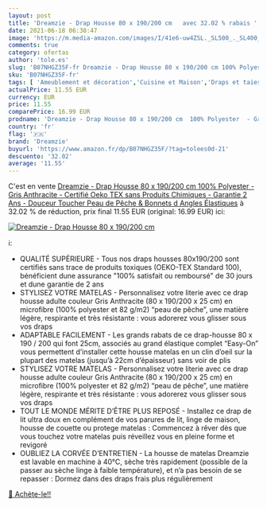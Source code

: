 ```yaml
---
layout: post
title: 'Dreamzie - Drap Housse 80 x 190/200 cm   avec 32.02 % rabais '
date: 2021-06-18 06:38:47
image: 'https://m.media-amazon.com/images/I/41e6-uw4ZSL._SL500_._SL400_.jpg'
comments: true
category: ofertas
author: 'tole.es'
slug: 'B07NHGZ35F-fr Dreamzie - Drap Housse 80 x 190/200 cm 100% Polyester -...'
sku: 'B07NHGZ35F-fr'
tags: [ 'Ameublement et décoration','Cuisine et Maison','Draps et taies doreillers','Draps housses','Linge de lit et oreillers','Literie et linge de maison','dreamzie', ]
actualPrice: 11.55 EUR
currency: EUR
price: 11.55
comparePrice: 16.99 EUR
prodname: 'Dreamzie - Drap Housse 80 x 190/200 cm  100% Polyester  - Gris Anthracite - Certifié Oeko TEX sans Produits Chimiques - Garantie 2 Ans - Douceur Toucher Peau de Pêche & Bonnets d Angles Élastiques'
country: 'fr'
flag: '🇫🇷'
brand: 'Dreamzie'
buyurl: 'https://www.amazon.fr/dp/B07NHGZ35F/?tag=tolees0d-21'
descuento: '32.02'
average: '11.55'
---
```


C'est en vente [Dreamzie - Drap Housse 80 x 190/200 cm  100% Polyester  - Gris Anthracite - Certifié Oeko TEX sans Produits Chimiques - Garantie 2 Ans - Douceur Toucher Peau de Pêche & Bonnets d Angles Élastiques](https://www.amazon.fr/dp/B07NHGZ35F/?tag=tolees0d-21)  à  32.02 % de réduction, prix final  11.55 EUR (original: 16.99 EUR) ici:

[![Dreamzie - Drap Housse 80 x 190/200 cm  ](https://m.media-amazon.com/images/I/41e6-uw4ZSL._SL500_._SL400_.jpg)](https://www.amazon.fr/dp/B07NHGZ35F/?tag=tolees0d-21)

ℹ️:

- QUALITÉ SUPÉRIEURE - Tous nos draps housses 80x190/200 sont certifiés sans trace de produits toxiques (OEKO-TEX Standard 100), bénéficient dune assurance "100% satisfait ou remboursé" de 30 jours et dune garantie de 2 ans
- STYLISEZ VOTRE MATELAS - Personnalisez votre literie avec ce drap housse adulte couleur Gris Anthracite (80 x 190/200 x 25 cm) en microfibre (100% polyester et 82 g/m2) “peau de pêche”, une matière légère, respirante et très résistante : vous adorerez vous glisser sous vos draps
- ADAPTABLE FACILEMENT - Les grands rabats de ce drap-housse 80 x 190 / 200 qui font 25cm, associés au grand élastique complet “Easy-On” vous permettent d’installer cette housse matelas en un clin d’oeil sur la plupart des matelas (jusqu’à 22cm d’épaisseur) sans voir de plis
- STYLISEZ VOTRE MATELAS - Personnalisez votre literie avec ce drap housse adulte couleur Gris Anthracite (80 x 190/200 x 25 cm) en microfibre (100% polyester et 82 g/m2) “peau de pêche”, une matière légère, respirante et très résistante : vous adorerez vous glisser sous vos draps
- TOUT LE MONDE MÉRITE D’ÊTRE PLUS REPOSÉ - Installez ce drap de lit ultra doux en complément de vos parures de lit, linge de maison, housse de couette ou protege matelas : Commencez à rêver dès que vous touchez votre matelas puis réveillez vous en pleine forme et revigoré
- OUBLIEZ LA CORVÉE D’ENTRETIEN - La housse de matelas Dreamzie est lavable en machine à 40°C, sèche très rapidement (possible de la passer au sèche linge à faible température), et n’a pas besoin de se repasser : Dormez dans des draps frais plus régulièrement

[🛒 Achète-le!!](https://www.amazon.fr/dp/B07NHGZ35F/?tag=tolees0d-21)

